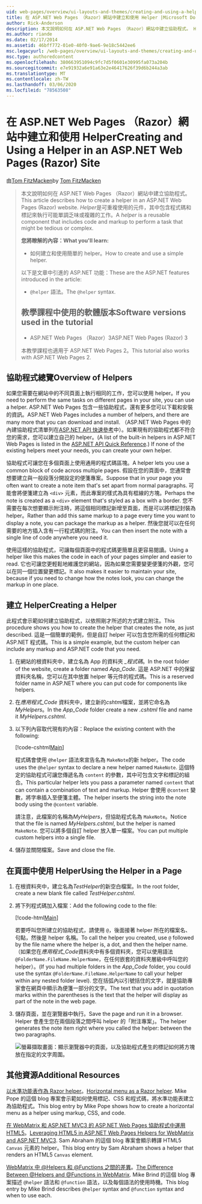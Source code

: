```yaml
---
uid: web-pages/overview/ui-layouts-and-themes/creating-and-using-a-helper-in-an-aspnet-web-pages-site
title: 在 ASP.NET Web Pages （Razor）網站中建立和使用 Helper |Microsoft Docs
author: Rick-Anderson
description: 本文說明如何在 ASP.NET Web Pages （Razor）網站中建立協助程式。 Helper 是可重複使用的元件，其中包含程式碼和標記到效能 。
ms.author: riande
ms.date: 02/17/2014
ms.assetid: 46bff772-01e0-40f0-9ae6-9e18c5442ee6
msc.legacyurl: /web-pages/overview/ui-layouts-and-themes/creating-and-using-a-helper-in-an-aspnet-web-pages-site
msc.type: authoredcontent
ms.openlocfilehash: 380663951094c9fc7d5f0601e30995fa073a204b
ms.sourcegitcommit: e7e91932a6e91a63e2e46417626f39d6b244a3ab
ms.translationtype: MT
ms.contentlocale: zh-TW
ms.lasthandoff: 03/06/2020
ms.locfileid: "78563508"
---
```

# <a name="creating-and-using-a-helper-in-an-aspnet-web-pages-razor-site"></a><span data-ttu-id="4699b-104">在 ASP.NET Web Pages （Razor）網站中建立和使用 Helper</span><span class="sxs-lookup"><span data-stu-id="4699b-104">Creating and Using a Helper in an ASP.NET Web Pages (Razor) Site</span></span>

<span data-ttu-id="4699b-105">由[Tom FitzMacken](https://github.com/tfitzmac)</span><span class="sxs-lookup"><span data-stu-id="4699b-105">by [Tom FitzMacken](https://github.com/tfitzmac)</span></span>

> <span data-ttu-id="4699b-106">本文說明如何在 ASP.NET Web Pages （Razor）網站中建立協助程式。</span><span class="sxs-lookup"><span data-stu-id="4699b-106">This article describes how to create a helper in an ASP.NET Web Pages (Razor) website.</span></span> <span data-ttu-id="4699b-107">*Helper*是可重複使用的元件，其中包含程式碼和標記來執行可能單調乏味或複雜的工作。</span><span class="sxs-lookup"><span data-stu-id="4699b-107">A *helper* is a reusable component that includes code and markup to perform a task that might be tedious or complex.</span></span>
> 
> <span data-ttu-id="4699b-108">**您將瞭解的內容：**</span><span class="sxs-lookup"><span data-stu-id="4699b-108">**What you'll learn:**</span></span> 
> 
> - <span data-ttu-id="4699b-109">如何建立和使用簡單的 helper。</span><span class="sxs-lookup"><span data-stu-id="4699b-109">How to create and use a simple helper.</span></span>
> 
> <span data-ttu-id="4699b-110">以下是文章中引進的 ASP.NET 功能：</span><span class="sxs-lookup"><span data-stu-id="4699b-110">These are the ASP.NET features introduced in the article:</span></span>
> 
> - <span data-ttu-id="4699b-111">`@helper` 語法。</span><span class="sxs-lookup"><span data-stu-id="4699b-111">The `@helper` syntax.</span></span>
>   
> 
> ## <a name="software-versions-used-in-the-tutorial"></a><span data-ttu-id="4699b-112">教學課程中使用的軟體版本</span><span class="sxs-lookup"><span data-stu-id="4699b-112">Software versions used in the tutorial</span></span>
> 
> 
> - <span data-ttu-id="4699b-113">ASP.NET Web Pages （Razor）3</span><span class="sxs-lookup"><span data-stu-id="4699b-113">ASP.NET Web Pages (Razor) 3</span></span>
>   
> 
> <span data-ttu-id="4699b-114">本教學課程也適用于 ASP.NET Web Pages 2。</span><span class="sxs-lookup"><span data-stu-id="4699b-114">This tutorial also works with ASP.NET Web Pages 2.</span></span>

## <a name="overview-of-helpers"></a><span data-ttu-id="4699b-115">協助程式總覽</span><span class="sxs-lookup"><span data-stu-id="4699b-115">Overview of Helpers</span></span>

<span data-ttu-id="4699b-116">如果您需要在網站中的不同頁面上執行相同的工作，您可以使用 helper。</span><span class="sxs-lookup"><span data-stu-id="4699b-116">If you need to perform the same tasks on different pages in your site, you can use a helper.</span></span> <span data-ttu-id="4699b-117">ASP.NET Web Pages 包含一些協助程式，還有更多您可以下載和安裝的資訊。</span><span class="sxs-lookup"><span data-stu-id="4699b-117">ASP.NET Web Pages includes a number of helpers, and there are many more that you can download and install.</span></span> <span data-ttu-id="4699b-118">（ASP.NET Web Pages 中的內建協助程式清單列在[ASP.NET API 快速參考](https://go.microsoft.com/fwlink/?LinkId=202907)中）。如果現有的協助程式都不符合您的需求，您可以建立自己的 helper。</span><span class="sxs-lookup"><span data-stu-id="4699b-118">(A list of the built-in helpers in ASP.NET Web Pages is listed in the [ASP.NET API Quick Reference](https://go.microsoft.com/fwlink/?LinkId=202907).) If none of the existing helpers meet your needs, you can create your own helper.</span></span>

<span data-ttu-id="4699b-119">協助程式可讓您在多個頁面上使用通用的程式碼區塊。</span><span class="sxs-lookup"><span data-stu-id="4699b-119">A helper lets you use a common block of code across multiple pages.</span></span> <span data-ttu-id="4699b-120">假設在您的頁面中，您通常會想要建立與一般段落分開設定的便箋專案。</span><span class="sxs-lookup"><span data-stu-id="4699b-120">Suppose that in your page you often want to create a note item that's set apart from normal paragraphs.</span></span> <span data-ttu-id="4699b-121">可能會將便箋建立為 `<div>` 元素，而此專案的樣式為具有框線的方塊。</span><span class="sxs-lookup"><span data-stu-id="4699b-121">Perhaps the note is created as a `<div>` element that's styled as a box with a border.</span></span> <span data-ttu-id="4699b-122">您不需要在每次想要顯示附注時，將這個相同標記新增至頁面，而是可以將標記封裝為 helper。</span><span class="sxs-lookup"><span data-stu-id="4699b-122">Rather than add this same markup to a page every time you want to display a note, you can package the markup as a helper.</span></span> <span data-ttu-id="4699b-123">然後您就可以在任何需要的地方插入含有一行程式碼的附注。</span><span class="sxs-lookup"><span data-stu-id="4699b-123">You can then insert the note with a single line of code anywhere you need it.</span></span>

<span data-ttu-id="4699b-124">使用這樣的協助程式，可讓每個頁面中的程式碼更簡單且更容易閱讀。</span><span class="sxs-lookup"><span data-stu-id="4699b-124">Using a helper like this makes the code in each of your pages simpler and easier to read.</span></span> <span data-ttu-id="4699b-125">它也可讓您更輕鬆地維護您的網站，因為如果您需要變更便箋的外觀，您可以在同一個位置變更標記。</span><span class="sxs-lookup"><span data-stu-id="4699b-125">It also makes it easier to maintain your site, because if you need to change how the notes look, you can change the markup in one place.</span></span>

## <a name="creating-a-helper"></a><span data-ttu-id="4699b-126">建立 Helper</span><span class="sxs-lookup"><span data-stu-id="4699b-126">Creating a Helper</span></span>

<span data-ttu-id="4699b-127">此程式會示範如何建立協助程式，以依照剛才所述的方式建立附注。</span><span class="sxs-lookup"><span data-stu-id="4699b-127">This procedure shows you how to create the helper that creates the note, as just described.</span></span> <span data-ttu-id="4699b-128">這是一個簡單的範例，但是自訂 helper 可以包含您所需的任何標記和 ASP.NET 程式碼。</span><span class="sxs-lookup"><span data-stu-id="4699b-128">This is a simple example, but the custom helper can include any markup and ASP.NET code that you need.</span></span>

1. <span data-ttu-id="4699b-129">在網站的根資料夾中，建立名為 App 的資料夾 *\_程式碼*。</span><span class="sxs-lookup"><span data-stu-id="4699b-129">In the root folder of the website, create a folder named *App\_Code*.</span></span> <span data-ttu-id="4699b-130">這是 ASP.NET 中的保留資料夾名稱，您可以在其中放置 helper 等元件的程式碼。</span><span class="sxs-lookup"><span data-stu-id="4699b-130">This is a reserved folder name in ASP.NET where you can put code for components like helpers.</span></span>
2. <span data-ttu-id="4699b-131">在*應用程式\_Code*  資料夾中，建立新的*cshtml*檔案，並將它命名為*MyHelpers*。</span><span class="sxs-lookup"><span data-stu-id="4699b-131">In the *App\_Code* folder create a new *.cshtml* file and name it *MyHelpers.cshtml*.</span></span>
3. <span data-ttu-id="4699b-132">以下列內容取代現有的內容：</span><span class="sxs-lookup"><span data-stu-id="4699b-132">Replace the existing content with the following:</span></span>

    [!code-cshtml[Main](creating-and-using-a-helper-in-an-aspnet-web-pages-site/samples/sample1.cshtml)]

    <span data-ttu-id="4699b-133">程式碼會使用 `@helper` 語法來宣告名為 `MakeNote`的新 helper。</span><span class="sxs-lookup"><span data-stu-id="4699b-133">The code uses the `@helper` syntax to declare a new helper named `MakeNote`.</span></span> <span data-ttu-id="4699b-134">這個特定的協助程式可讓您傳遞名為 `content` 的參數，其中可包含文字和標記的組合。</span><span class="sxs-lookup"><span data-stu-id="4699b-134">This particular helper lets you pass a parameter named `content` that can contain a combination of text and markup.</span></span> <span data-ttu-id="4699b-135">Helper 會使用 `@content` 變數，將字串插入至便箋主體。</span><span class="sxs-lookup"><span data-stu-id="4699b-135">The helper inserts the string into the note body using the `@content` variable.</span></span>

    <span data-ttu-id="4699b-136">請注意，此檔案的名稱為*MyHelpers*，但協助程式名為 `MakeNote`。</span><span class="sxs-lookup"><span data-stu-id="4699b-136">Notice that the file is named *MyHelpers.cshtml*, but the helper is named `MakeNote`.</span></span> <span data-ttu-id="4699b-137">您可以將多個自訂 helper 放入單一檔案。</span><span class="sxs-lookup"><span data-stu-id="4699b-137">You can put multiple custom helpers into a single file.</span></span>
4. <span data-ttu-id="4699b-138">儲存並關閉檔案。</span><span class="sxs-lookup"><span data-stu-id="4699b-138">Save and close the file.</span></span>

## <a name="using-the-helper-in-a-page"></a><span data-ttu-id="4699b-139">在頁面中使用 Helper</span><span class="sxs-lookup"><span data-stu-id="4699b-139">Using the Helper in a Page</span></span>

1. <span data-ttu-id="4699b-140">在根資料夾中，建立名為*TestHelper*的新空白檔案。</span><span class="sxs-lookup"><span data-stu-id="4699b-140">In the root folder, create a new blank file called *TestHelper.cshtml*.</span></span>
2. <span data-ttu-id="4699b-141">將下列程式碼加入檔案：</span><span class="sxs-lookup"><span data-stu-id="4699b-141">Add the following code to the file:</span></span>

    [!code-html[Main](creating-and-using-a-helper-in-an-aspnet-web-pages-site/samples/sample2.html)]

    <span data-ttu-id="4699b-142">若要呼叫您所建立的協助程式，請使用 `@`，後面接著 helper 所在的檔案名、句點，然後是 helper 名稱。</span><span class="sxs-lookup"><span data-stu-id="4699b-142">To call the helper you created, use `@` followed by the file name where the helper is, a dot, and then the helper name.</span></span> <span data-ttu-id="4699b-143">（如果您在*應用程式\_Code*資料夾中有多個資料夾，您可以使用語法 `@FolderName.FileName.HelperName`，在任何嵌套的資料夾層級中呼叫您的 helper）。</span><span class="sxs-lookup"><span data-stu-id="4699b-143">(If you had multiple folders in the *App\_Code* folder, you could use the syntax `@FolderName.FileName.HelperName` to call your helper within any nested folder level).</span></span> <span data-ttu-id="4699b-144">您在括弧內以引號括住的文字，就是協助專家會在網頁中顯示為便箋一部分的文字。</span><span class="sxs-lookup"><span data-stu-id="4699b-144">The text that you add in quotation marks within the parentheses is the text that the helper will display as part of the note in the web page.</span></span>
3. <span data-ttu-id="4699b-145">儲存頁面，並在瀏覽器中執行。</span><span class="sxs-lookup"><span data-stu-id="4699b-145">Save the page and run it in a browser.</span></span> <span data-ttu-id="4699b-146">Helper 會產生您在兩個段落之間呼叫 helper 的「附注專案」。</span><span class="sxs-lookup"><span data-stu-id="4699b-146">The helper generates the note item right where you called the helper: between the two paragraphs.</span></span>

    ![螢幕擷取畫面：顯示瀏覽器中的頁面，以及協助程式產生的標記如何將方塊放在指定的文字周圍。](creating-and-using-a-helper-in-an-aspnet-web-pages-site/_static/image1.png)

## <a name="additional-resources"></a><span data-ttu-id="4699b-148">其他資源</span><span class="sxs-lookup"><span data-stu-id="4699b-148">Additional Resources</span></span>

<span data-ttu-id="4699b-149">[以水準功能表作為 Razor helper](http://mikepope.com/blog/DisplayBlog.aspx?permalink=2341)。</span><span class="sxs-lookup"><span data-stu-id="4699b-149">[Horizontal menu as a Razor helper](http://mikepope.com/blog/DisplayBlog.aspx?permalink=2341).</span></span> <span data-ttu-id="4699b-150">Mike Pope 的這個 blog 專案會示範如何使用標記、CSS 和程式碼，將水準功能表建立為協助程式。</span><span class="sxs-lookup"><span data-stu-id="4699b-150">This blog entry by Mike Pope shows how to create a horizontal menu as a helper using markup, CSS, and code.</span></span>

<span data-ttu-id="4699b-151">[在 WebMatrix 和 ASP.NET MVC3 的 ASP.NET Web Pages 協助程式中運用 HTML5](http://geekswithblogs.net/wildturtle/archive/2010/11/08/html5-in-asp.net-web-pages-helpers-for-webmatrix-and_aspnet_mvc3.aspx)。</span><span class="sxs-lookup"><span data-stu-id="4699b-151">[Leveraging HTML5 in ASP.NET Web Pages Helpers for WebMatrix and ASP.NET MVC3](http://geekswithblogs.net/wildturtle/archive/2010/11/08/html5-in-asp.net-web-pages-helpers-for-webmatrix-and_aspnet_mvc3.aspx).</span></span> <span data-ttu-id="4699b-152">Sam Abraham 的這個 blog 專案會顯示轉譯 HTML5 `Canvas` 元素的 helper。</span><span class="sxs-lookup"><span data-stu-id="4699b-152">This blog entry by Sam Abraham shows a helper that renders an HTML5 `Canvas` element.</span></span>

<span data-ttu-id="4699b-153">[WebMatrix 中 @Helpers 和 @Functions 之間的差異](http://www.mikesdotnetting.com/Article/173/The-Difference-Between-@Helpers-and-@Functions-In-WebMatrix)。</span><span class="sxs-lookup"><span data-stu-id="4699b-153">[The Difference Between @Helpers and @Functions in WebMatrix](http://www.mikesdotnetting.com/Article/173/The-Difference-Between-@Helpers-and-@Functions-In-WebMatrix).</span></span> <span data-ttu-id="4699b-154">Mike Brind 的這個 blog 專案描述 `@helper` 語法和 `@function` 語法，以及每個語法的使用時機。</span><span class="sxs-lookup"><span data-stu-id="4699b-154">This blog entry by Mike Brind describes `@helper` syntax and `@function` syntax and when to use each.</span></span>
